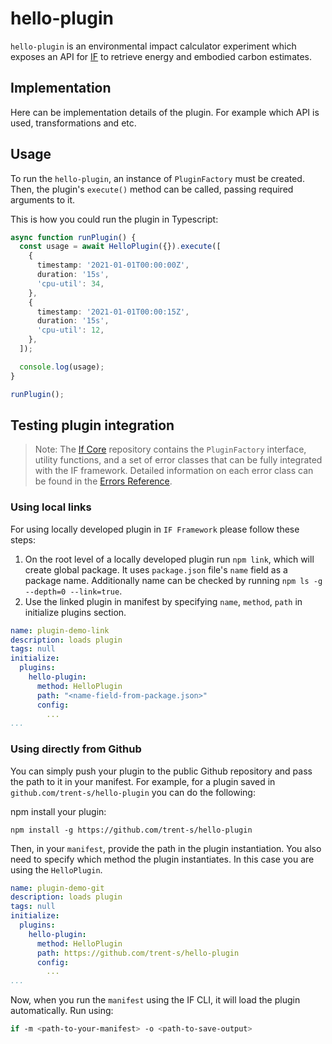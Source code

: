 # hello-plugin

`hello-plugin` is an environmental impact calculator experiment which exposes an API for [IF](https://github.com/Green-Software-Foundation/if) to retrieve energy and embodied carbon estimates.

## Implementation

Here can be implementation details of the plugin. For example which API is used, transformations and etc.

## Usage

To run the `hello-plugin`, an instance of `PluginFactory` must be created. Then, the plugin's `execute()` method can be called, passing required arguments to it.

This is how you could run the plugin in Typescript:

```typescript
async function runPlugin() {
  const usage = await HelloPlugin({}).execute([
    {
      timestamp: '2021-01-01T00:00:00Z',
      duration: '15s',
      'cpu-util': 34,
    },
    {
      timestamp: '2021-01-01T00:00:15Z',
      duration: '15s',
      'cpu-util': 12,
    },
  ]);

  console.log(usage);
}

runPlugin();
```

## Testing plugin integration

>Note: The [If Core](https://github.com/Green-Software-Foundation/if-core) repository contains the `PluginFactory` interface, utility functions, and a set of error classes that can be fully integrated with the IF framework. Detailed information on each error class can be found in the [Errors Reference](../reference/errors.md).

### Using local links

For using locally developed plugin in `IF Framework` please follow these steps: 

1. On the root level of a locally developed plugin run `npm link`, which will create global package. It uses `package.json` file's `name` field as a package name. Additionally name can be checked by running `npm ls -g --depth=0 --link=true`.
2. Use the linked plugin in manifest by specifying `name`, `method`, `path` in initialize plugins section. 

```yaml
name: plugin-demo-link
description: loads plugin
tags: null
initialize:
  plugins:
    hello-plugin:
      method: HelloPlugin
      path: "<name-field-from-package.json>"
      config:
        ...
...
```

### Using directly from Github

You can simply push your plugin to the public Github repository and pass the path to it in your manifest.
For example, for a plugin saved in `github.com/trent-s/hello-plugin` you can do the following:

npm install your plugin: 

```
npm install -g https://github.com/trent-s/hello-plugin
```

Then, in your `manifest`, provide the path in the plugin instantiation. You also need to specify which method the plugin instantiates. In this case you are using the `HelloPlugin`.

```yaml
name: plugin-demo-git
description: loads plugin
tags: null
initialize:
  plugins:
    hello-plugin:
      method: HelloPlugin
      path: https://github.com/trent-s/hello-plugin
      config:
        ...
...
```

Now, when you run the `manifest` using the IF CLI, it will load the plugin automatically. Run using:

```sh
if -m <path-to-your-manifest> -o <path-to-save-output>
```
